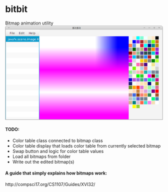 bitbit
======

Bitmap animation utility
![Screenshot](/src/screenshots/1.png?raw=true "bitbit screenshot")
<h4>TODO:</h4>
<ul>
<li>Color table class connected to bitmap class</li>
<li>Color table display that loads color table from currently selected bitmap</li>
<li>Swap button and logic for color table values</li>
<li>Load all bitmaps from folder</li>
<li>Write out the edited bitmap(s)</li>
</ul>

<h4>A guide that simply explains how bitmaps work:</h4>
http://compsci17.org/CS1107/Guides/XVI32/<a href="http://compsci17.org/CS1107/Guides/XVI32/"></a>
